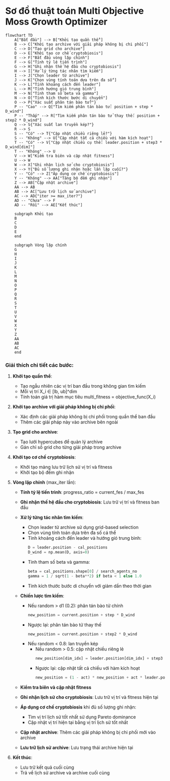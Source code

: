 # Sơ đồ thuật toán Multi Objective Moss Growth Optimizer

```mermaid
flowchart TD
    A["Bắt đầu"] --> B["Khởi tạo quần thể"]
    B --> C["Khởi tạo archive với giải pháp không bị chi phối"]
    C --> D["Tạo grid cho archive"]
    D --> E["Khởi tạo cơ chế cryptobiosis"]
    E --> F["Bắt đầu vòng lặp chính"]
    F --> G["Tính tỷ lệ tiến trình"]
    G --> H["Ghi nhận thế hệ đầu cho cryptobiosis"]
    H --> I["Xử lý từng tác nhân tìm kiếm"]
    I --> J["Chọn leader từ archive"]
    J --> K["Chọn vùng tính toán dựa trên đa số"]
    K --> L["Tính khoảng cách đến leader"]
    L --> M["Tính hướng gió trung bình"]
    M --> N["Tính tham số beta và gamma"]
    N --> O["Tính kích thước bước di chuyển"]
    O --> P{"Xác suất phân tán bào tử?"}
    P -- "Cao" --> Q["Tìm kiếm phân tán bào tử: position + step * D_wind"]
    P -- "Thấp" --> R["Tìm kiếm phân tán bào tử thay thế: position + step2 * D_wind"]
    Q --> S{"Xác suất lan truyền kép?"}
    R --> S
    S -- "Có" --> T{"Cập nhật chiều riêng lẻ?"}
    S -- "Không" --> U["Cập nhật tất cả chiều với hàm kích hoạt"]
    T -- "Có" --> V["Cập nhật chiều cụ thể: leader.position + step3 * D_wind[dim]"]
    T -- "Không" --> U
    V --> W["Kiểm tra biên và cập nhật fitness"]
    U --> W
    W --> X["Ghi nhận lịch sử cho cryptobiosis"]
    X --> Y{"Đủ số lượng ghi nhận hoặc lần lặp cuối?"}
    Y -- "Có" --> Z["Áp dụng cơ chế cryptobiosis"]
    Y -- "Không" --> AA["Tăng bộ đếm ghi nhận"]
    Z --> AB["Cập nhật archive"]
    AA --> AB
    AB --> AC["Lưu trữ lịch sử archive"]
    AC --> AD{"iter >= max_iter?"}
    AD -- "Chưa" --> F
    AD -- "Rồi" --> AE["Kết thúc"]
    
    subgraph Khởi tạo
    B
    C
    D
    E
    end
    
    subgraph Vòng lặp chính
    G
    H
    I
    J
    K
    L
    M
    N
    O
    P
    Q
    R
    S
    T
    U
    V
    W
    X
    Y
    Z
    AA
    AB
    AC
    end
```

### Giải thích chi tiết các bước:

1. **Khởi tạo quần thể**: 
   - Tạo ngẫu nhiên các vị trí ban đầu trong không gian tìm kiếm
   - Mỗi vị trí X_i ∈ [lb, ub]^dim
   - Tính toán giá trị hàm mục tiêu multi_fitness = objective_func(X_i)

2. **Khởi tạo archive với giải pháp không bị chi phối**:
   - Xác định các giải pháp không bị chi phối trong quần thể ban đầu
   - Thêm các giải pháp này vào archive bên ngoài

3. **Tạo grid cho archive**:
   - Tạo lưới hypercubes để quản lý archive
   - Gán chỉ số grid cho từng giải pháp trong archive

4. **Khởi tạo cơ chế cryptobiosis**:
   - Khởi tạo mảng lưu trữ lịch sử vị trí và fitness
   - Khởi tạo bộ đếm ghi nhận

5. **Vòng lặp chính** (max_iter lần):
   - **Tính tỷ lệ tiến trình**: progress_ratio = current_fes / max_fes
   
   - **Ghi nhận thế hệ đầu cho cryptobiosis**: Lưu trữ vị trí và fitness ban đầu
   
   - **Xử lý từng tác nhân tìm kiếm**:
     * Chọn leader từ archive sử dụng grid-based selection
     * Chọn vùng tính toán dựa trên đa số cá thể
     * Tính khoảng cách đến leader và hướng gió trung bình:
       ```python
       D = leader.position - cal_positions
       D_wind = np.mean(D, axis=0)
       ```
     * Tính tham số beta và gamma:
       ```python
       beta = cal_positions.shape[0] / search_agents_no
       gamma = 1 / sqrt(1 - beta**2) if beta < 1 else 1.0
       ```
     * Tính kích thước bước di chuyển với giảm dần theo thời gian
   
   - **Chiến lược tìm kiếm**:
     * Nếu random > d1 (0.2): phân tán bào tử chính
       ```python
       new_position = current.position + step * D_wind
       ```
     * Ngược lại: phân tán bào tử thay thế
       ```python
       new_position = current.position + step2 * D_wind
       ```
     * Nếu random < 0.8: lan truyền kép
       - Nếu random > 0.5: cập nhật chiều riêng lẻ
         ```python
         new_position[dim_idx] = leader.position[dim_idx] + step3 * D_wind[dim_idx]
         ```
       - Ngược lại: cập nhật tất cả chiều với hàm kích hoạt
         ```python
         new_position = (1 - act) * new_position + act * leader.position
         ```
   
   - **Kiểm tra biên và cập nhật fitness**
   
   - **Ghi nhận lịch sử cho cryptobiosis**: Lưu trữ vị trí và fitness hiện tại
   
   - **Áp dụng cơ chế cryptobiosis** khi đủ số lượng ghi nhận:
     * Tìm vị trí lịch sử tốt nhất sử dụng Pareto dominance
     * Cập nhật vị trí hiện tại bằng vị trí lịch sử tốt nhất
   
   - **Cập nhật archive**: Thêm các giải pháp không bị chi phối mới vào archive
   
   - **Lưu trữ lịch sử archive**: Lưu trạng thái archive hiện tại

6. **Kết thúc**:
   - Lưu trữ kết quả cuối cùng
   - Trả về lịch sử archive và archive cuối cùng
